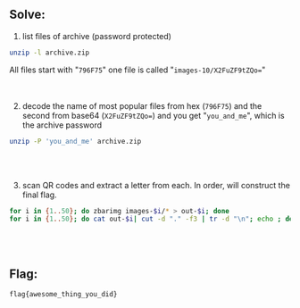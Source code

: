 ## Solve:
1. list files of archive (password protected)
```bash
unzip -l archive.zip
```
All files start with "`796F75`" one file is called "`images-10/X2FuZF9tZQo=`"
<br><br><br>

2. decode the name of most popular files from hex (`796F75`) and the second from base64 (`X2FuZF9tZQo=`) and you get "`you_and_me`", which is the archive password
```bash
unzip -P 'you_and_me' archive.zip
```
<br><br>

3. scan QR codes and extract a letter from each. In order, will construct the final flag.
```bash
for i in {1..50}; do zbarimg images-$i/* > out-$i; done
for i in {1..50}; do cat out-$i| cut -d "." -f3 | tr -d "\n"; echo ; done | sort -u
```
<br><br>

## Flag:
`flag{awesome_thing_you_did}`
